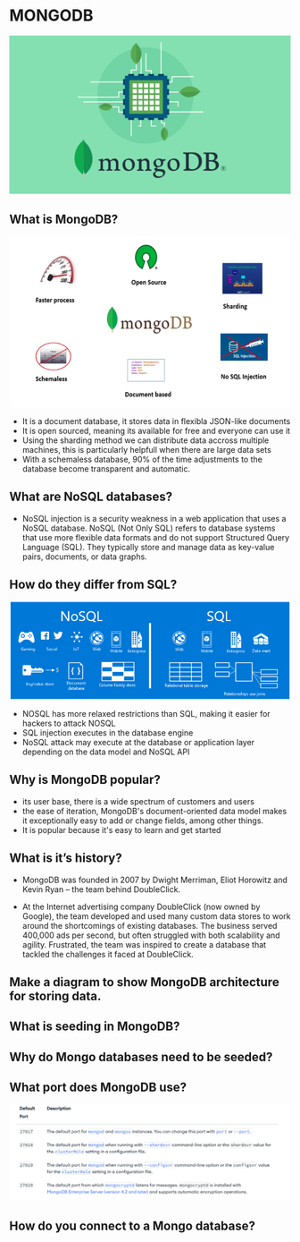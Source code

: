 # MONGODB

![alt](img/MongoDB-2021.png)

## What is MongoDB?
![alt](img/what-is-mongodb.png)

- It is a document database, it stores data in flexibla JSON-like documents
- It is open sourced, meaning its available for free and everyone can use it
- Using the sharding method we can distribute data accross multiple machines, this is particularly helpfull when there are large data sets
- With a schemaless database, 90% of the time adjustments to the database become transparent and automatic.


## What are NoSQL databases? 
- NoSQL injection is a security weakness in a web application that uses a NoSQL database. NoSQL (Not Only SQL) refers to database systems that use more flexible data formats and do not support Structured Query Language (SQL). They typically store and manage data as key-value pairs, documents, or data graphs.


## How do they differ from SQL?
![alt](img/nosql-vs-sql.png)

- NOSQL has more relaxed restrictions than SQL, making it easier for hackers to attack NOSQL 
- SQL injection executes in the database engine
- NoSQL attack may execute at the database or application layer depending on the data model and NoSQL API

## Why is MongoDB popular? 

- its user base, there is a wide spectrum of customers and users
- the ease of iteration, MongoDB's document-oriented data model makes it exceptionally easy to add or change fields, among other things. 
- It is popular because it's easy to learn and get started

## What is it’s history?

- MongoDB was founded in 2007 by Dwight Merriman, Eliot Horowitz and Kevin Ryan – the team behind DoubleClick.

- At the Internet advertising company DoubleClick (now owned by Google), the team developed and used many custom data stores to work around the shortcomings of existing databases. The business served 400,000 ads per second, but often struggled with both scalability and agility. Frustrated, the team was inspired to create a database that tackled the challenges it faced at DoubleClick.

## Make a diagram to show MongoDB architecture for storing data.

## What is seeding in MongoDB? 

## Why do Mongo databases need to be seeded?

## What port does MongoDB use?

![alt](img/mongo-ports.png)

## How do you connect to a Mongo database?